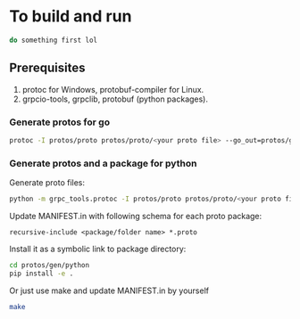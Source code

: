 # To build and run

```bash
do something first lol
```

## Prerequisites

1. protoc for Windows, protobuf-compiler for Linux.
2. grpcio-tools, grpclib, protobuf (python packages).

### Generate protos for go

```bash
protoc -I protos/proto protos/proto/<your proto file> --go_out=protos/gen/go --go_opt=paths=source_relative --go-grpc_out=protos/gen/go --go-grpc_opt=paths=source_relative
```

### Generate protos and a package for python

Generate proto files:

```bash
python -m grpc_tools.protoc -I protos/proto protos/proto/<your proto file> --python_out=protos/gen/python --grpc_python_out=protos/gen/python
```

Update MANIFEST.in with following schema for each proto package:

```
recursive-include <package/folder name> *.proto
```

Install it as a symbolic link to package directory:

```bash
cd protos/gen/python
pip install -e .
```

Or just use make and update MANIFEST.in by yourself

```bash
make
```
